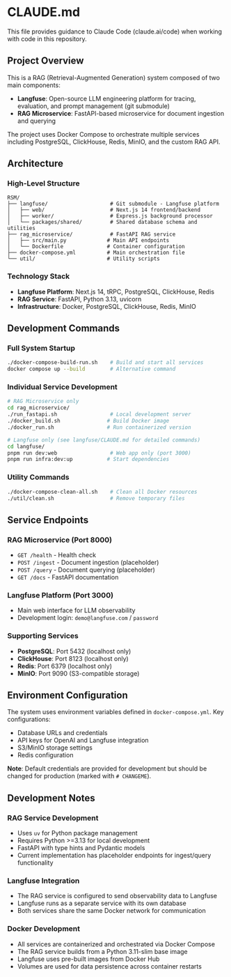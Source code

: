# CLAUDE.md

This file provides guidance to Claude Code (claude.ai/code) when working with code in this repository.

## Project Overview

This is a RAG (Retrieval-Augmented Generation) system composed of two main components:
- **Langfuse**: Open-source LLM engineering platform for tracing, evaluation, and prompt management (git submodule)
- **RAG Microservice**: FastAPI-based microservice for document ingestion and querying

The project uses Docker Compose to orchestrate multiple services including PostgreSQL, ClickHouse, Redis, MinIO, and the custom RAG API.

## Architecture

### High-Level Structure
```
RSM/
├── langfuse/                    # Git submodule - Langfuse platform
│   ├── web/                     # Next.js 14 frontend/backend
│   ├── worker/                  # Express.js background processor
│   └── packages/shared/         # Shared database schema and utilities
├── rag_microservice/            # FastAPI RAG service
│   ├── src/main.py             # Main API endpoints
│   └── Dockerfile              # Container configuration
├── docker-compose.yml          # Main orchestration file
└── util/                       # Utility scripts
```

### Technology Stack
- **Langfuse Platform**: Next.js 14, tRPC, PostgreSQL, ClickHouse, Redis
- **RAG Service**: FastAPI, Python 3.13, uvicorn
- **Infrastructure**: Docker, PostgreSQL, ClickHouse, Redis, MinIO

## Development Commands

### Full System Startup
```bash
./docker-compose-build-run.sh    # Build and start all services
docker compose up --build        # Alternative command
```

### Individual Service Development
```bash
# RAG Microservice only
cd rag_microservice/
./run_fastapi.sh                 # Local development server
./docker_build.sh               # Build Docker image
./docker_run.sh                 # Run containerized version

# Langfuse only (see langfuse/CLAUDE.md for detailed commands)
cd langfuse/
pnpm run dev:web                 # Web app only (port 3000)
pnpm run infra:dev:up           # Start dependencies
```

### Utility Commands
```bash
./docker-compose-clean-all.sh    # Clean all Docker resources
./util/clean.sh                  # Remove temporary files
```

## Service Endpoints

### RAG Microservice (Port 8000)
- `GET /health` - Health check
- `POST /ingest` - Document ingestion (placeholder)
- `POST /query` - Document querying (placeholder)
- `GET /docs` - FastAPI documentation

### Langfuse Platform (Port 3000)
- Main web interface for LLM observability
- Development login: `demo@langfuse.com` / `password`

### Supporting Services
- **PostgreSQL**: Port 5432 (localhost only)
- **ClickHouse**: Port 8123 (localhost only)
- **Redis**: Port 6379 (localhost only)
- **MinIO**: Port 9090 (S3-compatible storage)

## Environment Configuration

The system uses environment variables defined in `docker-compose.yml`. Key configurations:
- Database URLs and credentials
- API keys for OpenAI and Langfuse integration
- S3/MinIO storage settings
- Redis configuration

**Note**: Default credentials are provided for development but should be changed for production (marked with `# CHANGEME`).

## Development Notes

### RAG Service Development
- Uses `uv` for Python package management
- Requires Python >=3.13 for local development
- FastAPI with type hints and Pydantic models
- Current implementation has placeholder endpoints for ingest/query functionality

### Langfuse Integration
- The RAG service is configured to send observability data to Langfuse
- Langfuse runs as a separate service with its own database
- Both services share the same Docker network for communication

### Docker Development
- All services are containerized and orchestrated via Docker Compose
- The RAG service builds from a Python 3.11-slim base image
- Langfuse uses pre-built images from Docker Hub
- Volumes are used for data persistence across container restarts